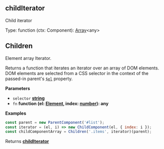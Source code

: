 <!-- Generated by documentation.js. Update this documentation by updating the source code. -->

## childIterator

Child iterator

Type: function (ctx: Component): [Array](https://developer.mozilla.org/en-US/docs/Web/JavaScript/Reference/Global_Objects/Array)&lt;any>

## Children

Element array Iterator.

Returns a function that iterates an iterator over an array of DOM elements.
DOM elements are selected from a CSS selector in the context of the passed-in parent's [`$el`](./component.md#$el) property.

**Parameters**

-   `selector` **[string](https://developer.mozilla.org/en-US/docs/Web/JavaScript/Reference/Global_Objects/String)** 
-   `fn` **function (el: [Element](https://developer.mozilla.org/en-US/docs/Web/API/Element), index: [number](https://developer.mozilla.org/en-US/docs/Web/JavaScript/Reference/Global_Objects/Number)): any** 

**Examples**

```javascript
const parent = new ParentComponent('#list');
const iterator = (el, i) => new ChildComponent(el, { index: i });
const childComponentArray = Children('.items', iterator)(parent);
```

Returns **[childIterator](#childiterator)** 
